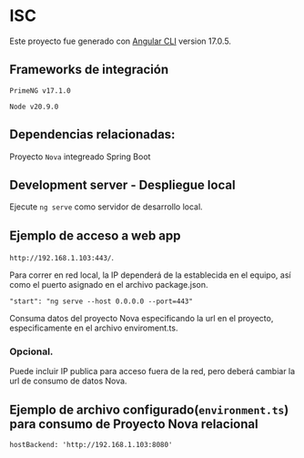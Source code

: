 # ISC

Este proyecto fue generado con [Angular CLI](https://github.com/angular/angular-cli) version 17.0.5.

## Frameworks de integración 
`PrimeNG v17.1.0`

`Node v20.9.0`

## Dependencias relacionadas:
  Proyecto `Nova` integreado Spring Boot

## Development server - Despliegue local

Ejecute `ng serve` como servidor de desarrollo local.

## Ejemplo de acceso a web app
 `http://192.168.1.103:443/`.

Para correr en red local, la IP dependerá de la establecida en el equipo, así como el puerto asignado en el archivo package.json.

`"start": "ng serve --host 0.0.0.0 --port=443"`


Consuma datos del proyecto Nova especificando la url en el proyecto, especificamente en el archivo enviroment.ts. 

### Opcional.
Puede incluir IP publica para acceso fuera de la red, pero deberá cambiar la url de consumo de datos Nova.

## Ejemplo de archivo configurado(`environment.ts`) para consumo de Proyecto Nova relacional
 `hostBackend: 'http://192.168.1.103:8080'`

## 


